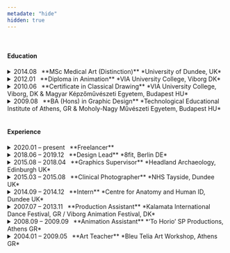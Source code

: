 ```yaml
---
metadate: "hide"
hidden: true
---
```


<br>

#### Education

<details markdown="span">
<summary markdown="span">
2014.08  **MSc Medical Art (Distinction)** *University of Dundee, UK*
</summary>

Lorem ipsum dolor sit amet, consectetur adipiscing elit, sed do eiusmod tempor incididunt ut labore et dolore magna aliqua. Ut enim ad minim veniam, quis nostrud exercitation ullamco laboris nisi ut aliquip ex ea commodo consequat. Duis aute irure dolor in reprehenderit in voluptate velit esse cillum dolore eu fugiat nulla pariatur. Excepteur sint occaecat cupidatat non proident, sunt in culpa qui officia deserunt mollit anim id est laborum.

</details>


<details markdown="span">
<summary markdown="span">
2012.01  **Diploma in Animation** *VIA University College, Viborg DK*
</summary>

Lorem ipsum dolor sit amet, consectetur adipiscing elit, sed do eiusmod tempor incididunt ut labore et dolore magna aliqua. Ut enim ad minim veniam, quis nostrud exercitation ullamco laboris nisi ut aliquip ex ea commodo consequat. Duis aute irure dolor in reprehenderit in voluptate velit esse cillum dolore eu fugiat nulla pariatur. Excepteur sint occaecat cupidatat non proident, sunt in culpa qui officia deserunt mollit anim id est laborum.

</details>


<details markdown="span">
<summary markdown="span">
2010.06  **Certificate in Classical Drawing** *VIA University College, Viborg, DK & Magyar Képzőművészeti Egyetem, Budapest HU*
</summary>
</details>


<details markdown="span">
<summary markdown="span">
2009.08  **BA (Hons) in Graphic Design** *Technological Educational Institute of Athens, GR & Moholy-Nagy Művészeti Egyetem, Budapest HU*
</summary>
</details>

<br>

#### Experience

<details markdown="span">
<summary markdown="span">
2020.01 – present  **Freelancer**
</summary>
</details>

<details markdown="span">
<summary markdown="span">
2018.06 – 2019.12  **Design Lead** *8fit, Berlin DE*
</summary>
</details>


<details markdown="span">
<summary markdown="span">
2015.08 – 2018.04  **Graphics Supervisor** *Headland Archaeology, Edinburgh UK*
</summary>
</details>


<details markdown="span">
<summary markdown="span">
2015.03 – 2015.08  **Clinical Photographer** *NHS Tayside, Dundee UK*
</summary>
</details>


<details markdown="span">
<summary markdown="span">
2014.09 – 2014.12  **Intern** *Centre for Anatomy and Human ID, Dundee UK*
</summary>
</details>


<details markdown="span">
<summary markdown="span">
2007.07 – 2013.11  **Production Assistant** *Kalamata International Dance Festival, GR / Viborg Animation Festival, DK*
</summary>
</details>


<details markdown="span">
<summary markdown="span">
2008.09 – 2009.09  **Animation Assistant** *‘To Horio’ SP Productions, Athens GR*
</summary>
</details>


<details markdown="span">
<summary markdown="span">
2004.01 – 2009.05  **Art Teacher** *Bleu Telia Art Workshop, Athens GR*
</summary>
My first working experience was teaching groups of children for the travelling museum exhibition "Matisse—Picasso" curated by the Centre Pompidou.

  * Teaching the fundamentals of expression through the elements of art;
  * Researching and preparing subject matter tailored to students aged 5 — 18;
  * Planning class structure and delivery for up to 3 hours;
  * Keeping students engaged and enthusiasctic for the duration of the class;
  * Maintaining studio space.
</details>